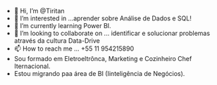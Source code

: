 - 👋 Hi, I’m @Tiritan
- 👀 I’m interested in ...aprender sobre Análise de Dados e SQL!
- 🌱 I’m currently learning Power BI.
- 💞️ I’m looking to collaborate on ... identificar e solucionar problemas através da cultura Data-Drive
- 📫 How to reach me ... +55 11 954215890
- Sou formado em Eletroeltrônca, Marketing e Cozinheiro Chef Iternacional.
-  Estou migrando paa área de BI (Iinteligência de Negócios).
